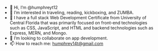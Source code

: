 - 👋 Hi, I’m @humphreyt12
- 👀 I’m interested in traveling, reading, kickboxing, and ZUMBA.
- 🌱 I have a full stack Web Development Certificate from University of Central Florida that was primarily focused on front-end technologies such as CSS, JavaScript, and HTML and backend technologies such as Express, MERN, and Mongo.
- 💞️ I’m looking to collaborate on app development.
- 📫 How to reach me: humphrey14t@gmail.com
<!---
humphreyt12/humphreyt12 is a ✨ special ✨ repository because its `README.md` (this file) appears on your GitHub profile.
You can click the Preview link to take a look at your changes.
--->
